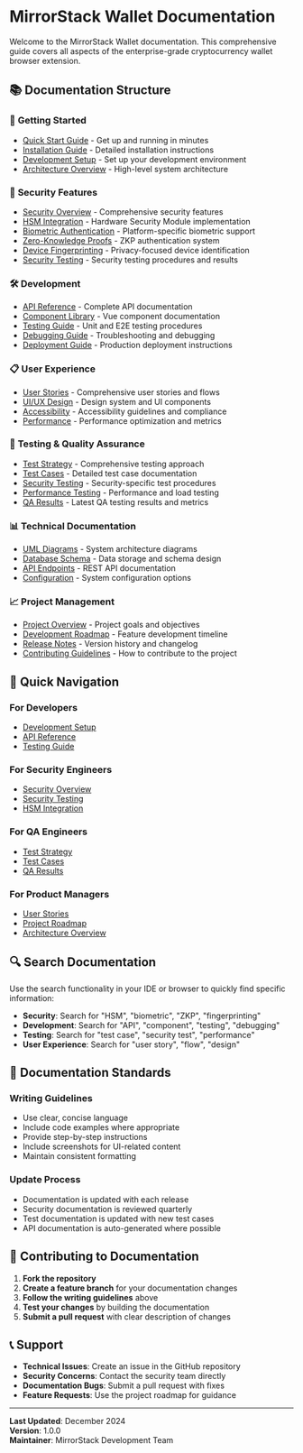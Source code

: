 # MirrorStack Wallet Documentation

Welcome to the MirrorStack Wallet documentation. This comprehensive guide covers all aspects of the enterprise-grade cryptocurrency wallet browser extension.

## 📚 Documentation Structure

### 🚀 **Getting Started**

- [Quick Start Guide](./getting-started/quick-start.md) - Get up and running in minutes
- [Installation Guide](./getting-started/installation.md) - Detailed installation instructions
- [Development Setup](./getting-started/development-setup.md) - Set up your development environment
- [Architecture Overview](./getting-started/architecture.md) - High-level system architecture

### 🔐 **Security Features**

- [Security Overview](./security/overview.md) - Comprehensive security features
- [HSM Integration](./security/hsm-integration.md) - Hardware Security Module implementation
- [Biometric Authentication](./security/biometric-auth.md) - Platform-specific biometric support
- [Zero-Knowledge Proofs](./security/zkp-authentication.md) - ZKP authentication system
- [Device Fingerprinting](./security/device-fingerprinting.md) - Privacy-focused device identification
- [Security Testing](./security/testing.md) - Security testing procedures and results

### 🛠️ **Development**

- [API Reference](./development/api-reference.md) - Complete API documentation
- [Component Library](./development/components.md) - Vue component documentation
- [Testing Guide](./development/testing.md) - Unit and E2E testing procedures
- [Debugging Guide](./development/debugging.md) - Troubleshooting and debugging
- [Deployment Guide](./development/deployment.md) - Production deployment instructions

### 📋 **User Experience**

- [User Stories](./user-experience/user-stories.md) - Comprehensive user stories and flows
- [UI/UX Design](./user-experience/design-system.md) - Design system and UI components
- [Accessibility](./user-experience/accessibility.md) - Accessibility guidelines and compliance
- [Performance](./user-experience/performance.md) - Performance optimization and metrics

### 🧪 **Testing & Quality Assurance**

- [Test Strategy](./testing/test-strategy.md) - Comprehensive testing approach
- [Test Cases](./testing/test-cases.md) - Detailed test case documentation
- [Security Testing](./testing/security-testing.md) - Security-specific test procedures
- [Performance Testing](./testing/performance-testing.md) - Performance and load testing
- [QA Results](./testing/qa-results.md) - Latest QA testing results and metrics

### 📊 **Technical Documentation**

- [UML Diagrams](./technical/uml-diagrams.md) - System architecture diagrams
- [Database Schema](./technical/database-schema.md) - Data storage and schema design
- [API Endpoints](./technical/api-endpoints.md) - REST API documentation
- [Configuration](./technical/configuration.md) - System configuration options

### 📈 **Project Management**

- [Project Overview](./project/overview.md) - Project goals and objectives
- [Development Roadmap](./project/roadmap.md) - Feature development timeline
- [Release Notes](./project/release-notes.md) - Version history and changelog
- [Contributing Guidelines](./project/contributing.md) - How to contribute to the project

## 🎯 **Quick Navigation**

### **For Developers**

- [Development Setup](./getting-started/development-setup.md)
- [API Reference](./development/api-reference.md)
- [Testing Guide](./development/testing.md)

### **For Security Engineers**

- [Security Overview](./security/overview.md)
- [Security Testing](./testing/security-testing.md)
- [HSM Integration](./security/hsm-integration.md)

### **For QA Engineers**

- [Test Strategy](./testing/test-strategy.md)
- [Test Cases](./testing/test-cases.md)
- [QA Results](./testing/qa-results.md)

### **For Product Managers**

- [User Stories](./user-experience/user-stories.md)
- [Project Roadmap](./project/roadmap.md)
- [Architecture Overview](./getting-started/architecture.md)

## 🔍 **Search Documentation**

Use the search functionality in your IDE or browser to quickly find specific information:

- **Security**: Search for "HSM", "biometric", "ZKP", "fingerprinting"
- **Development**: Search for "API", "component", "testing", "debugging"
- **Testing**: Search for "test case", "security test", "performance"
- **User Experience**: Search for "user story", "flow", "design"

## 📝 **Documentation Standards**

### **Writing Guidelines**

- Use clear, concise language
- Include code examples where appropriate
- Provide step-by-step instructions
- Include screenshots for UI-related content
- Maintain consistent formatting

### **Update Process**

- Documentation is updated with each release
- Security documentation is reviewed quarterly
- Test documentation is updated with new test cases
- API documentation is auto-generated where possible

## 🤝 **Contributing to Documentation**

1. **Fork the repository**
2. **Create a feature branch** for your documentation changes
3. **Follow the writing guidelines** above
4. **Test your changes** by building the documentation
5. **Submit a pull request** with clear description of changes

## 📞 **Support**

- **Technical Issues**: Create an issue in the GitHub repository
- **Security Concerns**: Contact the security team directly
- **Documentation Bugs**: Submit a pull request with fixes
- **Feature Requests**: Use the project roadmap for guidance

---

**Last Updated**: December 2024  
**Version**: 1.0.0  
**Maintainer**: MirrorStack Development Team
